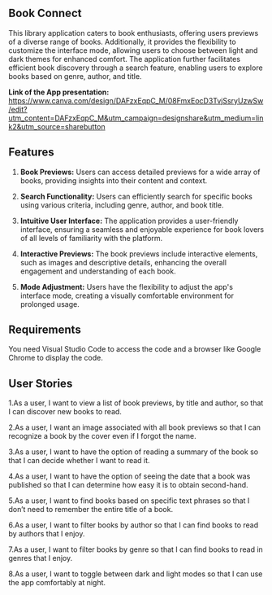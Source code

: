 
## Book Connect 

This library application caters to book enthusiasts, offering users previews of a diverse range of books. Additionally, it provides the flexibility to customize the interface mode, allowing users to choose between light and dark themes for enhanced comfort. The application further facilitates efficient book discovery through a search feature, enabling users to explore books based on genre, author, and title.


**Link of the App presentation:** https://www.canva.com/design/DAFzxEqpC_M/08FmxEocD3TvjSsryUzwSw/edit?utm_content=DAFzxEqpC_M&utm_campaign=designshare&utm_medium=link2&utm_source=sharebutton

## Features
1. **Book Previews:** Users can access detailed previews for a wide array of books, providing insights into their content and context.

2. **Search Functionality:** Users can efficiently search for specific books using various criteria, including genre, author, and book title.

3. **Intuitive User Interface:** The application provides a user-friendly interface, ensuring a seamless and enjoyable experience for book lovers of all levels of familiarity with the platform.

4. **Interactive Previews:** The book previews include interactive elements, such as images and descriptive details, enhancing the overall engagement and understanding of each book.

5. **Mode Adjustment:** Users have the flexibility to adjust the app's interface mode, creating a visually comfortable environment for prolonged usage.

## Requirements

You need Visual Studio Code to access the code and a browser like Google Chrome to display the code.

## User Stories

1.As a user, I want to view a list of book previews, by title and author, so that I can discover new books to read.

2.As a user, I want an image associated with all book previews so that I can recognize a book by the cover even if I forgot the name.

3.As a user, I want to have the option of reading a summary of the book so that I can decide whether I want to read it.

4.As a user, I want to have the option of seeing the date that a book was published so that I can determine how easy it is to obtain second-hand.

5.As a user, I want to find books based on specific text phrases so that I don’t need to remember the entire title of a book.

6.As a user, I want to filter books by author so that I can find books to read by authors that I enjoy.

7.As a user, I want to filter books by genre so that I can find books to read in genres that I enjoy.

8.As a user, I want to toggle between dark and light modes so that I can use the app comfortably at night.

